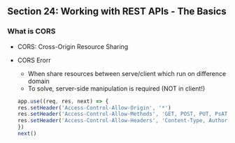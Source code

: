 ## Section 24: Working with REST APIs - The Basics

### What is CORS

- CORS: Cross-Origin Resource Sharing
- CORS Erorr
  - When share resources between serve/client which run on difference domain
  - To solve, server-side manipulation is required (NOT in client!)

  ```javascript
  app.use((req, res, next) => {
  res.setHeader('Access-Control-Allow-Origin', '*')
  res.setHeader('Access-Control-Allow-Methods', 'GET, POST, PUT, PsATCH, DELETE')
  res.setHeader('Access-Control-Allow-Headers', 'Content-Type, Authorization')
  })
  next()
  ```
